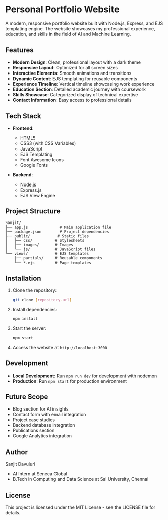 # Personal Portfolio Website

A modern, responsive portfolio website built with Node.js, Express, and EJS templating engine. The website showcases my professional experience, education, and skills in the field of AI and Machine Learning.

## Features

- **Modern Design**: Clean, professional layout with a dark theme
- **Responsive Layout**: Optimized for all screen sizes
- **Interactive Elements**: Smooth animations and transitions
- **Dynamic Content**: EJS templating for reusable components
- **Experience Timeline**: Vertical timeline showcasing work experience
- **Education Section**: Detailed academic journey with coursework
- **Skills Showcase**: Categorized display of technical expertise
- **Contact Information**: Easy access to professional details

## Tech Stack

- **Frontend**:
  - HTML5
  - CSS3 (with CSS Variables)
  - JavaScript
  - EJS Templating
  - Font Awesome Icons
  - Google Fonts

- **Backend**:
  - Node.js
  - Express.js
  - EJS View Engine

## Project Structure

```
Sanjit/
├── app.js              # Main application file
├── package.json        # Project dependencies
├── public/            # Static files
│   ├── css/          # Stylesheets
│   ├── images/       # Images
│   └── js/           # JavaScript files
└── views/            # EJS templates
    ├── partials/     # Reusable components
    └── *.ejs         # Page templates
```

## Installation

1. Clone the repository:
   ```bash
   git clone [repository-url]
   ```

2. Install dependencies:
   ```bash
   npm install
   ```

3. Start the server:
   ```bash
   npm start
   ```

4. Access the website at `http://localhost:3000`

## Development

- **Local Development**: Run `npm run dev` for development with nodemon
- **Production**: Run `npm start` for production environment

## Future Scope

- Blog section for AI insights
- Contact form with email integration
- Project case studies
- Backend database integration
- Publications section
- Google Analytics integration

## Author

Sanjit Davuluri
- AI Intern at Seneca Global
- B.Tech in Computing and Data Science at Sai University, Chennai

## License

This project is licensed under the MIT License - see the LICENSE file for details. 